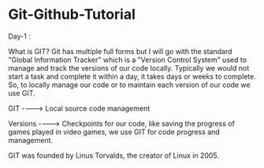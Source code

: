 # Git-Github-Tutorial

Day-1 :

What is GIT?
Git has multiple full forms but I will go with the standard "Global Information Tracker" which is a "Version Control System" used to manage and track the versions of our code locally. Typically we would not start a task and complete it within a day, it takes days or weeks to complete. So, to locally manage our code or to maintain each version of our code we use GIT.

GIT ----> Local source code management

Versions ----> Checkpoints for our code, like saving the progress of games played in video games, we use GIT for code progress and management.

GIT was founded by Linus Torvalds, the creator of Linux in 2005.
